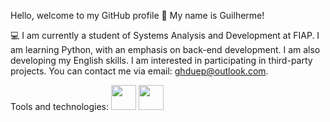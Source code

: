 Hello, welcome to my GitHub profile 👋
My name is Guilherme!

💻 I am currently a student of Systems Analysis and Development at FIAP.
I am learning Python, with an emphasis on back-end development. I am also developing my English skills.
I am interested in participating in third-party projects.
You can contact me via email: ghduep@outlook.com.

Tools and technologies:
<img loading="lazy" src="https://cdn.jsdelivr.net/gh/devicons/devicon@latest/icons/python/python-original.svg" width="40" height="40"/>
<img loading="lazy" src="https://cdn.jsdelivr.net/gh/devicons/devicon@latest/icons/git/git-original.svg" width="40" height="40"/>
